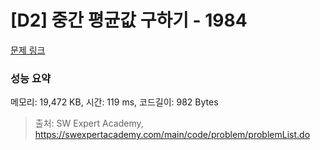 # [D2] 중간 평균값 구하기 - 1984 

[문제 링크](https://swexpertacademy.com/main/code/problem/problemDetail.do?contestProbId=AV5Pw_-KAdcDFAUq) 

### 성능 요약

메모리: 19,472 KB, 시간: 119 ms, 코드길이: 982 Bytes



> 출처: SW Expert Academy, https://swexpertacademy.com/main/code/problem/problemList.do